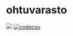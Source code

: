 # ohtuvarasto

![](https://github.com/h0gm4n/ohtuvarasto/workflows/CI/badge.svg)
[![codecov](https://codecov.io/gh/h0gm4n/ohtuvarasto/branch/main/graph/badge.svg?token=X1I00Y4LKR)](https://codecov.io/gh/h0gm4n/ohtuvarasto)